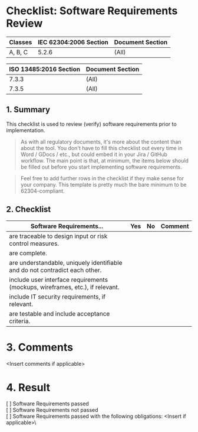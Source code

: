 # Checklist: Software Requirements Review

| Classes | IEC 62304:2006 Section | Document Section |
|---------|------------------------|------------------|
| A, B, C | 5.2.6                  | (All)            |

| ISO 13485:2016 Section | Document Section |
|------------------------|------------------|
| 7.3.3                  | (All)            |
| 7.3.5                  | (All)            |

## 1. Summary

This checklist is used to review (verify) software requirements prior to implementation.

> As with all regulatory documents, it's more about the content than about the tool. You don't have to fill
> this checklist out every time in Word / GDocs / etc., but could embed it in your Jira / GitHub workflow. The
> main point is that, at minimum, the items below should be filled out before you start implementing software
> requirements.

> Feel free to add further rows in the checklist if they make sense for your company. This template is pretty
> much the bare minimum to be 62304-compliant.

## 2. Checklist

| Software Requirements...                                                      | Yes | No | Comment |
|-------------------------------------------------------------------------------|-----|----|---------|
| are traceable to design input or risk control measures.                       |     |    |         |
| are complete.                                                                 |     |    |         |
| are understandable, uniquely identifiable and do not contradict each other.   |     |    |         |
| include user interface requirements (mockups, wireframes, etc.), if relevant. |     |    |         |
| include IT security requirements, if relevant.                                |     |    |         |
| are testable and include acceptance criteria.                                 |     |    |         |

# 3. Comments

\<Insert comments if applicable\>

# 4. Result

[ ] Software Requirements passed\
[ ] Software Requirements not passed\
[ ] Software Requirements passed with the following obligations: \<Insert if applicable\>\
